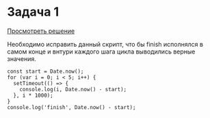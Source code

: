 
# Задача 1

[Просмотреть решение](https://github.com/Aleksandra-Shevchenko/JS-tasks-and-algorithms/blob/main/asynchrony/01-promise-and-setTimeout/script.js) 

Необходимо исправить данный скрипт, что бы finish исполнялся в самом конце и внтури каждого шага цикла выводились верные значения.

```
const start = Date.now();
for (var i = 0; i < 5; i++) {
  setTimeout(() => {
    console.log(i, Date.now() - start);
  }, i * 1000);
}
console.log('finish', Date.now() - start);
```
